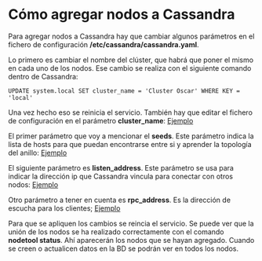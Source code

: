 # Cómo agregar nodos a Cassandra

Para agregar nodos a Cassandra hay que cambiar algunos parámetros en el fichero de configuración **/etc/cassandra/cassandra.yaml**.

Lo primero es cambiar el nombre del clúster, que habrá que poner el mismo en cada uno de los nodos. Ese cambio se realiza con el siguiente comando dentro de Cassandra:

`UPDATE system.local SET cluster_name = 'Cluster Oscar' WHERE KEY = 'local'`

Una vez hecho eso se reinicia el servicio. También hay que editar el fichero de configuración en el parámetro **cluster_name**: [Ejemplo](https://github.com/oscarmb99/Cassandra/blob/main/imagenes/clustername.PNG)


El primer parámetro que voy a mencionar el **seeds**. Este parámetro indica la lista de hosts para que puedan encontrarse entre si y aprender la topología del anillo: [Ejemplo](https://github.com/oscarmb99/Cassandra/blob/main/imagenes/seeds.PNG)

El siguiente parámetro es **listen_address**. Este parámetro se usa para indicar la dirección ip que Cassandra vincula para conectar con otros nodos: [Ejemplo](https://github.com/oscarmb99/Cassandra/blob/main/imagenes/listenaddress.PNG)

Otro parámetro a tener en cuenta es **rpc_address**. Es la dirección de escucha para los clientes; [Ejemplo](https://github.com/oscarmb99/Cassandra/blob/main/imagenes/rcpaddress.PNG)

Para que se apliquen los cambios se reincia el servicio. Se puede ver que la unión de los nodos se ha realizado correctamente con el comando **nodetool status**. Ahí aparecerán los
nodos que se hayan agregado. Cuando se creen o actualicen datos en la BD se podrán ver en todos los nodos.
